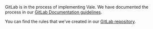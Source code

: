 GitLab is in the process of implementing Vale. We have documented the process in
our [GitLab Documentation guidelines](https://docs.gitlab.com/ee/development/documentation/#vale).

You can find the rules that we've created in our [GitLab repository](https://gitlab.com/gitlab-org/gitlab/-/tree/master/doc/.vale/gitlab).
